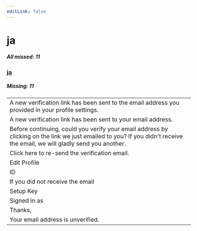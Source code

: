 ```yaml
---
editLink: false
---
```


# ja

##### All missed: 11


### [ja](https://github.com/Laravel-Lang/lang/blob/main/locales/ja/ja.json)

##### Missing: 11

<table >
<tr><td align="left" >
A new verification link has been sent to the email address you provided in your profile settings.
</td>
</tr>
<tr><td align="left" >
A new verification link has been sent to your email address.
</td>
</tr>
<tr><td align="left" >
Before continuing, could you verify your email address by clicking on the link we just emailed to you? If you didn't receive the email, we will gladly send you another.
</td>
</tr>
<tr><td align="left" >
Click here to re-send the verification email.
</td>
</tr>
<tr><td align="left" >
Edit Profile
</td>
</tr>
<tr><td align="left" >
ID
</td>
</tr>
<tr><td align="left" >
If you did not receive the email
</td>
</tr>
<tr><td align="left" >
Setup Key
</td>
</tr>
<tr><td align="left" >
Signed in as
</td>
</tr>
<tr><td align="left" >
Thanks,
</td>
</tr>
<tr><td align="left" >
Your email address is unverified.
</td>
</tr>

</table>


